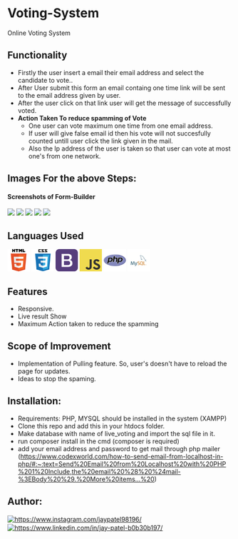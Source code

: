 # Voting-System
Online Voting System
## Functionality
 * Firstly the user insert a email their email address and select the candidate to vote..
 * After User submit this form an email containg one time link will be sent to the email address given by user. 
 * After the user click on that link user will get the message of successfully voted.
 * **Action Taken To reduce spamming of Vote**
      * One user can vote maximum one time from one email address.
      * If user will give false email id then his vote will not succesfully counted untill user click the link given in the mail.
      * Also the Ip address of the user is taken so that user can vote at most one's from one network.
## Images For the above Steps:
  #### Screenshots of Form-Builder
  <img src="https://github.com/jaypatel31/Voting-System/blob/main/screenshots/Screenshot%20(168).png">
  <img src="https://github.com/jaypatel31/Voting-System/blob/main/screenshots/Screenshot%20(169).png">
  <img src="https://github.com/jaypatel31/Voting-System/blob/main/screenshots/Screenshot%20(170).png">
  <img src="https://github.com/jaypatel31/Voting-System/blob/main/screenshots/Screenshot%20(171).png">
  <img src="https://github.com/jaypatel31/Voting-System/blob/main/screenshots/Screenshot%20(172).png">
  

## Languages Used
<code><img height="50" src="https://raw.githubusercontent.com/github/explore/80688e429a7d4ef2fca1e82350fe8e3517d3494d/topics/html/html.png"></code>
<code><img height="50" src="https://raw.githubusercontent.com/github/explore/80688e429a7d4ef2fca1e82350fe8e3517d3494d/topics/css/css.png"></code>
<code><img height="50" src="https://raw.githubusercontent.com/github/explore/80688e429a7d4ef2fca1e82350fe8e3517d3494d/topics/bootstrap/bootstrap.png"></code>
<code><img height="50" src="https://raw.githubusercontent.com/github/explore/80688e429a7d4ef2fca1e82350fe8e3517d3494d/topics/javascript/javascript.png"></code>
<code><img height="50" src="https://raw.githubusercontent.com/github/explore/80688e429a7d4ef2fca1e82350fe8e3517d3494d/topics/php/php.png"></code>
<code><img height="50" src="https://raw.githubusercontent.com/github/explore/80688e429a7d4ef2fca1e82350fe8e3517d3494d/topics/mysql/mysql.png"></code>

## Features
  * Responsive.
  * Live result Show
  * Maximum Action taken to reduce the spamming

## Scope of Improvement
* Implementation of Pulling feature. So, user's doesn't have to reload the page for updates.
* Ideas to stop the spaming.

## Installation:
* Requirements: PHP, MYSQL should be installed in the system (XAMPP)
* Clone this repo and add this in your htdocs folder.
* Make database with name of live_voting and import the sql file in it.
* run composer install in the cmd (composer is required)
* add your email address and password to get mail through php mailer (https://www.codexworld.com/how-to-send-email-from-localhost-in-php/#:~:text=Send%20Email%20from%20Localhost%20with%20PHP%201%20Include,the%20email%20%28%20%24mail-%3EBody%20%29.%20More%20items...%20)

## Author:
  <a href="https://www.instagram.com/jaypatel98196/" target="blank"><img align="center" src="https://cdn.jsdelivr.net/npm/simple-icons@3.0.1/icons/instagram.svg" alt="https://www.instagram.com/jaypatel98196/" height="30" width="30" /></a>
  <a href="https://linkedin.com/in/jay-patel-b0b30b197/" target="blank"><img align="center" src="https://cdn.jsdelivr.net/npm/simple-icons@3.0.1/icons/linkedin.svg" alt="https://www.linkedin.com/in/jay-patel-b0b30b197/" height="30" width="30" /></a>



